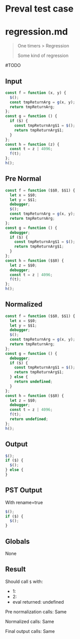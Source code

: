 # Preval test case

# regression.md

> One timers > Regression
>
> Some kind of regression

#TODO

## Input

`````js filename=intro
const f = function (x, y) {
  $();
  const tmpReturnArg = g(x, y);
  return tmpReturnArg;
};
const g = function () {
  if ($) {
    const tmpReturnArg$1 = $();
    return tmpReturnArg$1;
  }
};
const h = function (z) {
  const t = z | 4096;
  f(t);
};
h();
`````

## Pre Normal


`````js filename=intro
const f = function ($$0, $$1) {
  let x = $$0;
  let y = $$1;
  debugger;
  $();
  const tmpReturnArg = g(x, y);
  return tmpReturnArg;
};
const g = function () {
  debugger;
  if ($) {
    const tmpReturnArg$1 = $();
    return tmpReturnArg$1;
  }
};
const h = function ($$0) {
  let z = $$0;
  debugger;
  const t = z | 4096;
  f(t);
};
h();
`````

## Normalized


`````js filename=intro
const f = function ($$0, $$1) {
  let x = $$0;
  let y = $$1;
  debugger;
  $();
  const tmpReturnArg = g(x, y);
  return tmpReturnArg;
};
const g = function () {
  debugger;
  if ($) {
    const tmpReturnArg$1 = $();
    return tmpReturnArg$1;
  } else {
    return undefined;
  }
};
const h = function ($$0) {
  let z = $$0;
  debugger;
  const t = z | 4096;
  f(t);
  return undefined;
};
h();
`````

## Output


`````js filename=intro
$();
if ($) {
  $();
} else {
}
`````

## PST Output

With rename=true

`````js filename=intro
$();
if ($) {
  $();
}
`````

## Globals

None

## Result

Should call `$` with:
 - 1: 
 - 2: 
 - eval returned: undefined

Pre normalization calls: Same

Normalized calls: Same

Final output calls: Same
